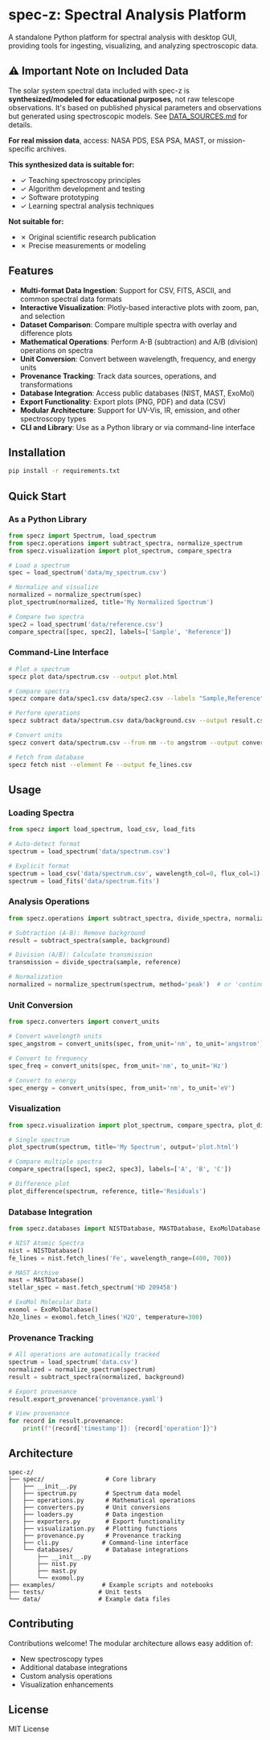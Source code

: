 # spec-z: Spectral Analysis Platform

A standalone Python platform for spectral analysis with desktop GUI, providing tools for ingesting, visualizing, and analyzing spectroscopic data.

## ⚠️ Important Note on Included Data

The solar system spectral data included with spec-z is **synthesized/modeled for educational purposes**, not raw telescope observations. It's based on published physical parameters and observations but generated using spectroscopic models. See [DATA_SOURCES.md](DATA_SOURCES.md) for details.

**For real mission data**, access: NASA PDS, ESA PSA, MAST, or mission-specific archives.

**This synthesized data is suitable for:**
- ✓ Teaching spectroscopy principles
- ✓ Algorithm development and testing
- ✓ Software prototyping
- ✓ Learning spectral analysis techniques

**Not suitable for:**
- ✗ Original scientific research publication
- ✗ Precise measurements or modeling

## Features

- **Multi-format Data Ingestion**: Support for CSV, FITS, ASCII, and common spectral data formats
- **Interactive Visualization**: Plotly-based interactive plots with zoom, pan, and selection
- **Dataset Comparison**: Compare multiple spectra with overlay and difference plots
- **Mathematical Operations**: Perform A-B (subtraction) and A/B (division) operations on spectra
- **Unit Conversion**: Convert between wavelength, frequency, and energy units
- **Provenance Tracking**: Track data sources, operations, and transformations
- **Database Integration**: Access public databases (NIST, MAST, ExoMol)
- **Export Functionality**: Export plots (PNG, PDF) and data (CSV)
- **Modular Architecture**: Support for UV-Vis, IR, emission, and other spectroscopy types
- **CLI and Library**: Use as a Python library or via command-line interface

## Installation

```bash
pip install -r requirements.txt
```

## Quick Start

### As a Python Library

```python
from specz import Spectrum, load_spectrum
from specz.operations import subtract_spectra, normalize_spectrum
from specz.visualization import plot_spectrum, compare_spectra

# Load a spectrum
spec = load_spectrum('data/my_spectrum.csv')

# Normalize and visualize
normalized = normalize_spectrum(spec)
plot_spectrum(normalized, title='My Normalized Spectrum')

# Compare two spectra
spec2 = load_spectrum('data/reference.csv')
compare_spectra([spec, spec2], labels=['Sample', 'Reference'])
```

### Command-Line Interface

```bash
# Plot a spectrum
specz plot data/spectrum.csv --output plot.html

# Compare spectra
specz compare data/spec1.csv data/spec2.csv --labels "Sample,Reference"

# Perform operations
specz subtract data/spectrum.csv data/background.csv --output result.csv

# Convert units
specz convert data/spectrum.csv --from nm --to angstrom --output converted.csv

# Fetch from database
specz fetch nist --element Fe --output fe_lines.csv
```

## Usage

### Loading Spectra

```python
from specz import load_spectrum, load_csv, load_fits

# Auto-detect format
spectrum = load_spectrum('data/spectrum.csv')

# Explicit format
spectrum = load_csv('data/spectrum.csv', wavelength_col=0, flux_col=1)
spectrum = load_fits('data/spectrum.fits')
```

### Analysis Operations

```python
from specz.operations import subtract_spectra, divide_spectra, normalize_spectrum

# Subtraction (A-B): Remove background
result = subtract_spectra(sample, background)

# Division (A/B): Calculate transmission
transmission = divide_spectra(sample, reference)

# Normalization
normalized = normalize_spectrum(spectrum, method='peak')  # or 'continuum'
```

### Unit Conversion

```python
from specz.converters import convert_units

# Convert wavelength units
spec_angstrom = convert_units(spec, from_unit='nm', to_unit='angstrom')

# Convert to frequency
spec_freq = convert_units(spec, from_unit='nm', to_unit='Hz')

# Convert to energy
spec_energy = convert_units(spec, from_unit='nm', to_unit='eV')
```

### Visualization

```python
from specz.visualization import plot_spectrum, compare_spectra, plot_difference

# Single spectrum
plot_spectrum(spectrum, title='My Spectrum', output='plot.html')

# Compare multiple spectra
compare_spectra([spec1, spec2, spec3], labels=['A', 'B', 'C'])

# Difference plot
plot_difference(spectrum, reference, title='Residuals')
```

### Database Integration

```python
from specz.databases import NISTDatabase, MASTDatabase, ExoMolDatabase

# NIST Atomic Spectra
nist = NISTDatabase()
fe_lines = nist.fetch_lines('Fe', wavelength_range=(400, 700))

# MAST Archive
mast = MASTDatabase()
stellar_spec = mast.fetch_spectrum('HD 209458')

# ExoMol Molecular Data
exomol = ExoMolDatabase()
h2o_lines = exomol.fetch_lines('H2O', temperature=300)
```

### Provenance Tracking

```python
# All operations are automatically tracked
spectrum = load_spectrum('data.csv')
normalized = normalize_spectrum(spectrum)
result = subtract_spectra(normalized, background)

# Export provenance
result.export_provenance('provenance.yaml')

# View provenance
for record in result.provenance:
    print(f"{record['timestamp']}: {record['operation']}")
```

## Architecture

```
spec-z/
├── specz/                 # Core library
│   ├── __init__.py
│   ├── spectrum.py        # Spectrum data model
│   ├── operations.py      # Mathematical operations
│   ├── converters.py      # Unit conversions
│   ├── loaders.py         # Data ingestion
│   ├── exporters.py       # Export functionality
│   ├── visualization.py   # Plotting functions
│   ├── provenance.py      # Provenance tracking
│   ├── cli.py            # Command-line interface
│   └── databases/         # Database integrations
│       ├── __init__.py
│       ├── nist.py
│       ├── mast.py
│       └── exomol.py
├── examples/             # Example scripts and notebooks
├── tests/               # Unit tests
└── data/                # Example data files
```

## Contributing

Contributions welcome! The modular architecture allows easy addition of:
- New spectroscopy types
- Additional database integrations
- Custom analysis operations
- Visualization enhancements

## License

MIT License